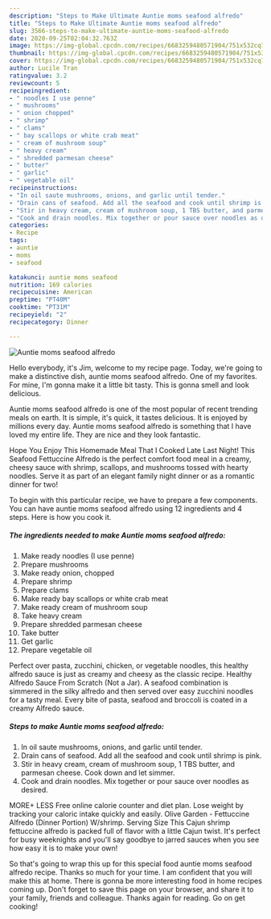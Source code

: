 ```yaml
---
description: "Steps to Make Ultimate Auntie moms seafood alfredo"
title: "Steps to Make Ultimate Auntie moms seafood alfredo"
slug: 3566-steps-to-make-ultimate-auntie-moms-seafood-alfredo
date: 2020-09-25T02:04:32.763Z
image: https://img-global.cpcdn.com/recipes/6683259480571904/751x532cq70/auntie-moms-seafood-alfredo-recipe-main-photo.jpg
thumbnail: https://img-global.cpcdn.com/recipes/6683259480571904/751x532cq70/auntie-moms-seafood-alfredo-recipe-main-photo.jpg
cover: https://img-global.cpcdn.com/recipes/6683259480571904/751x532cq70/auntie-moms-seafood-alfredo-recipe-main-photo.jpg
author: Lucile Tran
ratingvalue: 3.2
reviewcount: 5
recipeingredient:
- " noodles I use penne"
- " mushrooms"
- " onion chopped"
- " shrimp"
- " clams"
- " bay scallops or white crab meat"
- " cream of mushroom soup"
- " heavy cream"
- " shredded parmesan cheese"
- " butter"
- " garlic"
- " vegetable oil"
recipeinstructions:
- "In oil saute mushrooms, onions, and garlic until tender."
- "Drain cans of seafood. Add all the seafood and cook until shrimp is pink."
- "Stir in heavy cream, cream of mushroom soup, 1 TBS butter, and parmesan cheese. Cook down and let simmer."
- "Cook and drain noodles. Mix together or pour sauce over noodles as desired."
categories:
- Recipe
tags:
- auntie
- moms
- seafood

katakunci: auntie moms seafood 
nutrition: 169 calories
recipecuisine: American
preptime: "PT40M"
cooktime: "PT31M"
recipeyield: "2"
recipecategory: Dinner

---
```



![Auntie moms seafood alfredo](https://img-global.cpcdn.com/recipes/6683259480571904/751x532cq70/auntie-moms-seafood-alfredo-recipe-main-photo.jpg)

Hello everybody, it's Jim, welcome to my recipe page. Today, we're going to make a distinctive dish, auntie moms seafood alfredo. One of my favorites. For mine, I'm gonna make it a little bit tasty. This is gonna smell and look delicious.

Auntie moms seafood alfredo is one of the most popular of recent trending meals on earth. It is simple, it's quick, it tastes delicious. It is enjoyed by millions every day. Auntie moms seafood alfredo is something that I have loved my entire life. They are nice and they look fantastic.

Hope You Enjoy This Homemade Meal That I Cooked Late Last Night! This Seafood Fettuccine Alfredo is the perfect comfort food meal in a creamy, cheesy sauce with shrimp, scallops, and mushrooms tossed with hearty noodles. Serve it as part of an elegant family night dinner or as a romantic dinner for two!


To begin with this particular recipe, we have to prepare a few components. You can have auntie moms seafood alfredo using 12 ingredients and 4 steps. Here is how you cook it.

<!--inarticleads1-->

##### The ingredients needed to make Auntie moms seafood alfredo:

1. Make ready  noodles (I use penne)
1. Prepare  mushrooms
1. Make ready  onion, chopped
1. Prepare  shrimp
1. Prepare  clams
1. Make ready  bay scallops or white crab meat
1. Make ready  cream of mushroom soup
1. Take  heavy cream
1. Prepare  shredded parmesan cheese
1. Take  butter
1. Get  garlic
1. Prepare  vegetable oil


Perfect over pasta, zucchini, chicken, or vegetable noodles, this healthy alfredo sauce is just as creamy and cheesy as the classic recipe. Healthy Alfredo Sauce From Scratch (Not a Jar). A seafood combination is simmered in the silky alfredo and then served over easy zucchini noodles for a tasty meal. Every bite of pasta, seafood and broccoli is coated in a creamy Alfredo sauce. 

<!--inarticleads2-->

##### Steps to make Auntie moms seafood alfredo:

1. In oil saute mushrooms, onions, and garlic until tender.
1. Drain cans of seafood. Add all the seafood and cook until shrimp is pink.
1. Stir in heavy cream, cream of mushroom soup, 1 TBS butter, and parmesan cheese. Cook down and let simmer.
1. Cook and drain noodles. Mix together or pour sauce over noodles as desired.


MORE+ LESS Free online calorie counter and diet plan. Lose weight by tracking your caloric intake quickly and easily. Olive Garden - Fettuccine Alfredo (Dinner Portion) W/shrimp. Serving Size  This Cajun shrimp fettuccine alfredo is packed full of flavor with a little Cajun twist. It&#39;s perfect for busy weeknights and you&#39;ll say goodbye to jarred sauces when you see how easy it is to make your own! 

So that's going to wrap this up for this special food auntie moms seafood alfredo recipe. Thanks so much for your time. I am confident that you will make this at home. There is gonna be more interesting food in home recipes coming up. Don't forget to save this page on your browser, and share it to your family, friends and colleague. Thanks again for reading. Go on get cooking!
